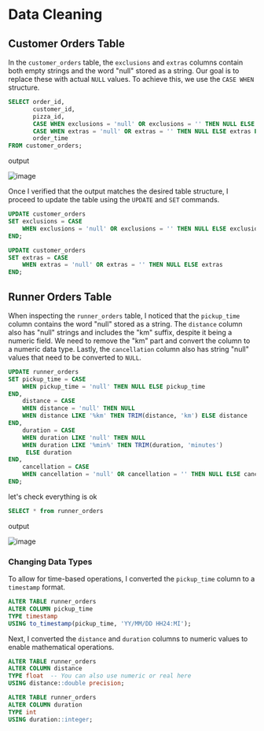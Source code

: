 # Data Cleaning

## Customer Orders Table

In the `customer_orders` table, the `exclusions` and `extras` columns contain both empty strings and the word "null" stored as a string. Our goal is to replace these with actual `NULL` values. To achieve this, we use the `CASE WHEN` structure.

```sql
SELECT order_id,
       customer_id,
       pizza_id,
       CASE WHEN exclusions = 'null' OR exclusions = '' THEN NULL ELSE exclusions END AS exclusions,
       CASE WHEN extras = 'null' OR extras = '' THEN NULL ELSE extras END AS extras,
       order_time
FROM customer_orders;
``` 
output 

![image](https://github.com/user-attachments/assets/c5775798-a74d-4bc9-85c7-bf79f6b170f9)

Once I verified that the output matches the desired table structure, I proceed to update the table using the `UPDATE` and `SET` commands.

```sql
UPDATE customer_orders
SET exclusions = CASE
    WHEN exclusions = 'null' OR exclusions = '' THEN NULL ELSE exclusions
END; 

UPDATE customer_orders
SET extras = CASE
    WHEN extras = 'null' OR extras = '' THEN NULL ELSE extras
END;
```

## Runner Orders Table

When inspecting the `runner_orders` table, I noticed that the `pickup_time` column contains the word "null" stored as a string. The `distance` column also has "null" strings and includes the "km" suffix, despite it being a numeric field. We need to remove the "km" part and convert the column to a numeric data type. Lastly, the `cancellation` column also has string "null" values that need to be converted to `NULL`.

```sql
UPDATE runner_orders
SET pickup_time = CASE
    WHEN pickup_time = 'null' THEN NULL ELSE pickup_time
END,
    distance = CASE
    WHEN distance = 'null' THEN NULL
    WHEN distance LIKE '%km' THEN TRIM(distance, 'km') ELSE distance
END,
    duration = CASE
    WHEN duration LIKE 'null' THEN NULL
    WHEN duration LIKE '%min%' THEN TRIM(duration, 'minutes')
	 ELSE duration
END,
    cancellation = CASE
    WHEN cancellation = 'null' OR cancellation = '' THEN NULL ELSE cancellation
END;
```
let's check everything is ok
```sql
SELECT * from runner_orders
```
output
 
![image](https://github.com/user-attachments/assets/e2c11021-626a-4782-9fd5-c66d3e39dd63)

### Changing Data Types

To allow for time-based operations, I converted the `pickup_time` column to a `timestamp` format.

```sql
ALTER TABLE runner_orders
ALTER COLUMN pickup_time
TYPE timestamp 
USING to_timestamp(pickup_time, 'YY/MM/DD HH24:MI');
```

Next, I converted the `distance` and `duration` columns to numeric values to enable mathematical operations.

```sql
ALTER TABLE runner_orders
ALTER COLUMN distance
TYPE float  -- You can also use numeric or real here
USING distance::double precision;
```

```sql
ALTER TABLE runner_orders
ALTER COLUMN duration
TYPE int  
USING duration::integer;
```
